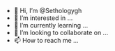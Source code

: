 - 👋 Hi, I’m @Sethologygh
- 👀 I’m interested in ...
- 🌱 I’m currently learning ...
- 💞️ I’m looking to collaborate on ...
- 📫 How to reach me ...

<!---
Sethologygh/Sethologygh is a ✨ special ✨ repository because its `README.md` (this file) appears on your GitHub profile.
You can click the Preview link to take a look at your changes.
--->
